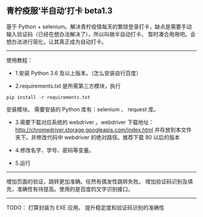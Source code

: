 青柠疫服‘半自动’打卡  beta1.3
---
基于 Python + selenium。解决青柠疫情每天的繁琐登录打卡，缺点是需要手动输入验证码（已经在想办法解决了），所以叫做半自动打卡。
暂时凑合用用吧。会想办法进行简化，让其真正成为自动打卡。



---
使用教程：
 - 1.安装 Python 3.6 及以上版本。（怎么安装自行百度）

    

 - 2.requirements.txt 是所需第三方模块，执行 

  ```
  pip install -r requirements.txt
  ```

   安装模块。
  需要安装的 Python 库有：selenium 、 request 库。

  

 - 3.需要下载对应系统的 webdriver 。webdriver 下载地址：http://chromedriver.storage.googleapis.com/index.html
 并存放到本文件夹下。并修改代码中 webdriver 的绝对路径。推荐下载 80 以后的版本

 - 4.修改名字、学号、密码等变量。

 - 5.运行

---

增加页面的验证，跳转更加准确。任然有偶发性跳转失败。
增加验证码识别及填充，准确性有待提高。使用的是百度的文字识别接口。


---
TODO：
打算封装为 EXE 应用。
提升稳定度和验证码识别的准确性


